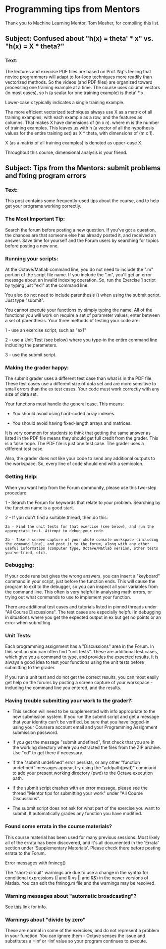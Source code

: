 # Programming tips from Mentors

Thank you to Machine Learning Mentor, Tom Mosher, for compiling this list.

## Subject: Confused about "h(x) = theta' * x" vs. "h(x) = X * theta?"

### Text:
The lectures and exercise PDF files are based on Prof. Ng's feeling that novice programmers will adapt to for-loop techniques more readily than vectorized methods. So the videos (and PDF files) are organized toward processing one training example at a time. The course uses column vectors (in most cases), so h (a scalar for one training example) is theta' * x.

Lower-case x typically indicates a single training example.

The more efficient vectorized techniques always use X as a matrix of all training examples, with each example as a row, and the features as columns. That makes X have dimensions of (m x n). where m is the number of training examples. This leaves us with h (a vector of all the hypothesis values for the entire training set) as X * theta, with dimensions of (m x 1).

X (as a matrix of all training examples) is denoted as upper-case X.

Throughout this course, dimensional analysis is your friend.


## Subject: Tips from the Mentors: submit problems and fixing program errors

### Text: 
This post contains some frequently-used tips about the course, and to help get your programs working correctly.

### The Most Important Tip: 
Search the forum before posting a new question. If you've got a question, the chances are that someone else has already posted it, and received an answer. Save time for yourself and the Forum users by searching for topics before posting a new one.

### Running your scripts: 
At the Octave/Matlab command line, you do not need to include the ".m" portion of the script file name. If you include the ".m", you'll get an error message about an invalid indexing operation. So, run the Exercise 1 script by typing just "ex1" at the command line.

You also do not need to include parenthesis () when using the submit script. Just type "submit". 

You cannot execute your functions by simply typing the name. All of the functions you will work on require a set of parameter values, enter between a set of parenthesis. Your three methods of testing your code are:

1 - use an exercise script, such as "ex1" 

2 - use a Unit Test (see below) where you type-in the entire command line including the parameters. 

3 - use the submit script. 

### Making the grader happy: 
The submit grader uses a different test case than what is in the PDF file. These test cases use a  different size of data set and are more sensitive to small errors than  the ex test cases. Your code must work correctly with any size of data  set.

Your functions must handle the general case. This means:

- You should avoid using hard-coded array indexes. 

- You should avoid having fixed-length arrays and matrices. 

It is very common for students to think that getting the same answer as listed in the PDF file means they should get full credit from the grader. This is a false hope. The PDF file is just one test case. The grader uses a different test case.  

Also, the grader does not like your code to send any additional outputs to the workspace. So, every line of code should end with a semicolon.

### Getting Help:
When you want help from the Forum community, please use this two-step procedure: 

1 - Search the Forum for keywords that relate to your problem. Searching by the function name is a good start.  

2 - If you don't find a suitable thread, then do this: 

    2a - Find the unit tests for that exercise (see below), and run the appropriate test. Attempt to debug your code. 

    2b - Take a screen capture of your whole console workspace (including the command line), and post it to the forum, along with any other useful information (computer type, Octave/Matlab version, other tests you've tried, etc). 

### Debugging:
If your code runs but gives the wrong answers, you can insert a "keyboard" command in your script, just before the function ends. This will cause the program to exit to the debugger, so you can inspect all your variables from the command line. This often is very helpful in analysing math errors, or trying out what commands to use to implement your function. 

There are additional test cases and tutorials listed in pinned threads  under "All Course Discussions". The test cases are especially helpful in  debugging in situations where you get the expected output in ex but get  no points or an error when submitting.

### Unit Tests:
Each programming assignment has a "Discussions" area in the Forum. In this section you can often find "unit tests". These are additional test cases, which give you a command to type, and provides the expected results.  It is always a good idea to test your functions using the unit tests before submitting to the grader.  

If you run a unit test and do not get the correct results, you can most easily get help on the forums by posting a screen capture of your workspace - including the command line you entered, and the results.

### Having trouble submitting your work to the grader?:
- This section will need to be supplemented with info appropriate to the new submission system. If you run the submit script and get a message that your identity can't be verified, be sure that you have logged-in using your Coursera account email and your Programming Assignment submission password.  

- If you get the message "submit undefined", first check that you are in the working directory where you extracted the files from the ZIP archive. Use "cd" to get there if necessary. 

- If the "submit undefined" error persists, or any other "function undefined" messages appear, try using the "addpath(pwd)" command to add your present working directory (pwd) to the Octave execution path. 

- If the submit script crashes with an error message, please see the  thread "Mentor tips for submitting your work" under "All Course  Discussions".

- The submit script does not ask for what part of the exercise you want to submit. It  automatically grades any function you have modified.

### Found some errata in the course materials?
This course material has been used for many  previous sessions. Most likely all of the errata has been discovered, and it's all documented in the 'Errata' section under 'Supplementary Materials'.  Please check there before posting errata to the Forum.

Error messages with fmincg()

The "short-circuit" warnings are due to use a change in the syntax for conditional expressions (| and & vs || and &&) in the newer versions of Matlab. You can edit the fmincg.m file and the warnings may be resolved. 

### Warning messages about "automatic broadcasting"?
See [this](https://docs.octave.org/interpreter/Broadcasting.html) link for info.

### Warnings about "divide by zero"
These are normal in some of the exercises, and do not represent a problem in your function. You can ignore them - Octave senses the issue and substitutes a +Inf or -Inf value so your program continues to execute.

